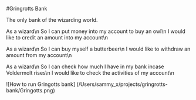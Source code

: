 #Gringrotts Bank

The only bank of the wizarding world.

As a wizard\n
So I can put money into my account to buy an owl\n
I would like to credit an amount into my account\n

As a wizard\n
So I can buy myself a butterbeer\n
I would like to withdraw an amount from my account\n

As a wizard\n
So I can check how much I have in my bank incase Voldermolt rises\n
I would like to check the activities of my account\n

![How to run Gringotts bank] (/Users/sammy_x/projects/gringrotts-bank/Gringotts.png)
